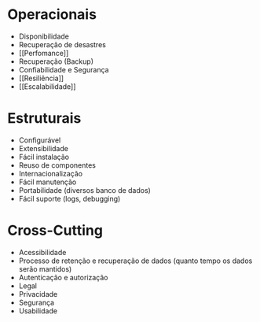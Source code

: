 # Operacionais

- Disponibilidade
- Recuperação de desastres
- [[Perfomance]]
- Recuperação (Backup)
- Confiabilidade e Segurança
- [[Resiliência]]
- [[Escalabilidade]]

# Estruturais

- Configurável
- Extensibilidade
- Fácil instalação
- Reuso de componentes
- Internacionalização
- Fácil manutenção
- Portabilidade (diversos banco de dados)
- Fácil suporte (logs, debugging)

# Cross-Cutting

- Acessibilidade
- Processo de retenção e recuperação de dados (quanto tempo os dados serão mantidos)
- Autenticação e autorização
- Legal
- Privacidade
- Segurança
- Usabilidade